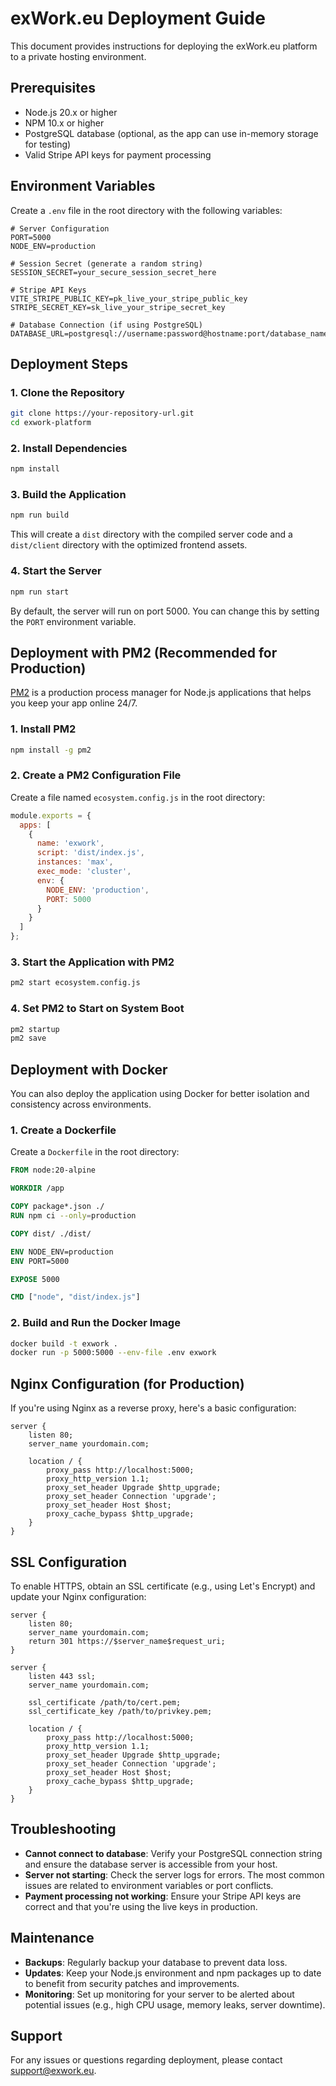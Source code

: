# exWork.eu Deployment Guide

This document provides instructions for deploying the exWork.eu platform to a private hosting environment.

## Prerequisites

- Node.js 20.x or higher
- NPM 10.x or higher
- PostgreSQL database (optional, as the app can use in-memory storage for testing)
- Valid Stripe API keys for payment processing

## Environment Variables

Create a `.env` file in the root directory with the following variables:

```
# Server Configuration
PORT=5000
NODE_ENV=production

# Session Secret (generate a random string)
SESSION_SECRET=your_secure_session_secret_here

# Stripe API Keys
VITE_STRIPE_PUBLIC_KEY=pk_live_your_stripe_public_key
STRIPE_SECRET_KEY=sk_live_your_stripe_secret_key

# Database Connection (if using PostgreSQL)
DATABASE_URL=postgresql://username:password@hostname:port/database_name
```

## Deployment Steps

### 1. Clone the Repository

```bash
git clone https://your-repository-url.git
cd exwork-platform
```

### 2. Install Dependencies

```bash
npm install
```

### 3. Build the Application

```bash
npm run build
```

This will create a `dist` directory with the compiled server code and a `dist/client` directory with the optimized frontend assets.

### 4. Start the Server

```bash
npm run start
```

By default, the server will run on port 5000. You can change this by setting the `PORT` environment variable.

## Deployment with PM2 (Recommended for Production)

[PM2](https://pm2.keymetrics.io/) is a production process manager for Node.js applications that helps you keep your app online 24/7.

### 1. Install PM2

```bash
npm install -g pm2
```

### 2. Create a PM2 Configuration File

Create a file named `ecosystem.config.js` in the root directory:

```javascript
module.exports = {
  apps: [
    {
      name: 'exwork',
      script: 'dist/index.js',
      instances: 'max',
      exec_mode: 'cluster',
      env: {
        NODE_ENV: 'production',
        PORT: 5000
      }
    }
  ]
};
```

### 3. Start the Application with PM2

```bash
pm2 start ecosystem.config.js
```

### 4. Set PM2 to Start on System Boot

```bash
pm2 startup
pm2 save
```

## Deployment with Docker

You can also deploy the application using Docker for better isolation and consistency across environments.

### 1. Create a Dockerfile

Create a `Dockerfile` in the root directory:

```dockerfile
FROM node:20-alpine

WORKDIR /app

COPY package*.json ./
RUN npm ci --only=production

COPY dist/ ./dist/

ENV NODE_ENV=production
ENV PORT=5000

EXPOSE 5000

CMD ["node", "dist/index.js"]
```

### 2. Build and Run the Docker Image

```bash
docker build -t exwork .
docker run -p 5000:5000 --env-file .env exwork
```

## Nginx Configuration (for Production)

If you're using Nginx as a reverse proxy, here's a basic configuration:

```nginx
server {
    listen 80;
    server_name yourdomain.com;

    location / {
        proxy_pass http://localhost:5000;
        proxy_http_version 1.1;
        proxy_set_header Upgrade $http_upgrade;
        proxy_set_header Connection 'upgrade';
        proxy_set_header Host $host;
        proxy_cache_bypass $http_upgrade;
    }
}
```

## SSL Configuration

To enable HTTPS, obtain an SSL certificate (e.g., using Let's Encrypt) and update your Nginx configuration:

```nginx
server {
    listen 80;
    server_name yourdomain.com;
    return 301 https://$server_name$request_uri;
}

server {
    listen 443 ssl;
    server_name yourdomain.com;

    ssl_certificate /path/to/cert.pem;
    ssl_certificate_key /path/to/privkey.pem;

    location / {
        proxy_pass http://localhost:5000;
        proxy_http_version 1.1;
        proxy_set_header Upgrade $http_upgrade;
        proxy_set_header Connection 'upgrade';
        proxy_set_header Host $host;
        proxy_cache_bypass $http_upgrade;
    }
}
```

## Troubleshooting

- **Cannot connect to database**: Verify your PostgreSQL connection string and ensure the database server is accessible from your host.
- **Server not starting**: Check the server logs for errors. The most common issues are related to environment variables or port conflicts.
- **Payment processing not working**: Ensure your Stripe API keys are correct and that you're using the live keys in production.

## Maintenance

- **Backups**: Regularly backup your database to prevent data loss.
- **Updates**: Keep your Node.js environment and npm packages up to date to benefit from security patches and improvements.
- **Monitoring**: Set up monitoring for your server to be alerted about potential issues (e.g., high CPU usage, memory leaks, server downtime).

## Support

For any issues or questions regarding deployment, please contact support@exwork.eu.